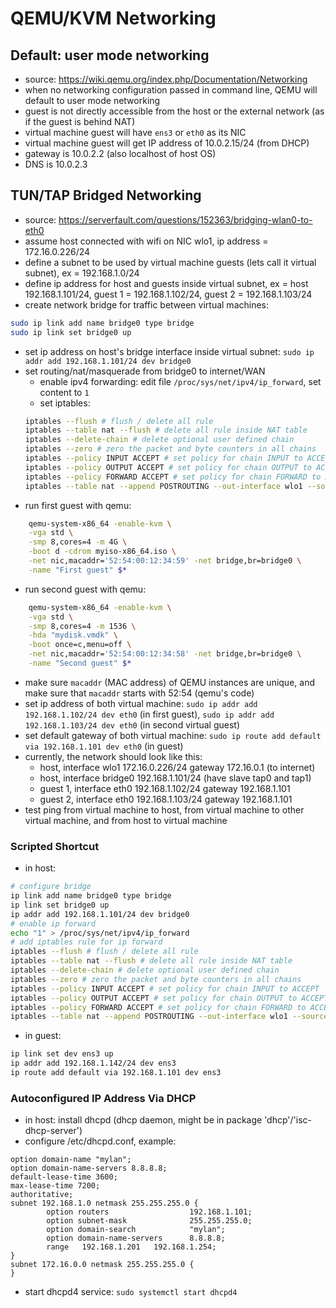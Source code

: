 # QEMU/KVM Networking

## Default: user mode networking
- source: https://wiki.qemu.org/index.php/Documentation/Networking
- when no networking configuration passed in command line, QEMU will default to user mode networking
- guest is not directly accessible from the host or the external network (as if the guest is behind NAT)
- virtual machine guest will have ```ens3``` or ```eth0``` as its NIC
- virtual machine guest will get IP address of 10.0.2.15/24 (from DHCP)
- gateway is 10.0.2.2 (also localhost of host OS)
- DNS is 10.0.2.3

## TUN/TAP Bridged Networking
- source: https://serverfault.com/questions/152363/bridging-wlan0-to-eth0
- assume host connected with wifi on NIC wlo1, ip address = 172.16.0.226/24
- define a subnet to be used by virtual machine guests (lets call it virtual subnet), ex = 192.168.1.0/24
- define ip address for host and guests inside virtual subnet, ex = host 192.168.1.101/24, guest 1 = 192.168.1.102/24, guest 2 = 192.168.1.103/24
- create network bridge for traffic between virtual machines: 
```bash
sudo ip link add name bridge0 type bridge
sudo ip link set bridge0 up
```
- set ip address on host's bridge interface inside virtual subnet: ```sudo ip addr add 192.168.1.101/24 dev bridge0```
- set routing/nat/masquerade from bridge0 to internet/WAN
    - enable ipv4 forwarding: edit file ```/proc/sys/net/ipv4/ip_forward```, set content to ```1```
    - set iptables:
    ```bash
    iptables --flush # flush / delete all rule
    iptables --table nat --flush # delete all rule inside NAT table
    iptables --delete-chain # delete optional user defined chain
    iptables --zero # zero the packet and byte counters in all chains
    iptables --policy INPUT ACCEPT # set policy for chain INPUT to ACCEPT
    iptables --policy OUTPUT ACCEPT # set policy for chain OUTPUT to ACCEPT
    iptables --policy FORWARD ACCEPT # set policy for chain FORWARD to ACCEPT
    iptables --table nat --append POSTROUTING --out-interface wlo1 --source 192.168.1.0/24 --jump MASQUERADE # add rule in table "nat", rule "postrouting", set out interface to wlan0, match only if source from 192.168.1.0/24, then do masquerade
    ```
- run first guest with qemu: 
```bash
    qemu-system-x86_64 -enable-kvm \
    -vga std \
    -smp 8,cores=4 -m 4G \
    -boot d -cdrom myiso-x86_64.iso \
    -net nic,macaddr='52:54:00:12:34:59' -net bridge,br=bridge0 \
    -name "First guest" $*
```
- run second guest with qemu: 
```bash
    qemu-system-x86_64 -enable-kvm \
    -vga std \
    -smp 8,cores=4 -m 1536 \
    -hda "mydisk.vmdk" \
    -boot once=c,menu=off \
    -net nic,macaddr='52:54:00:12:34:58' -net bridge,br=bridge0 \
    -name "Second guest" $*
```
- make sure ```macaddr``` (MAC address) of QEMU instances are unique, and make sure that ```macaddr``` starts with 52:54 (qemu's code)
- set ip address of both virtual machine: ```sudo ip addr add 192.168.1.102/24 dev eth0``` (in first guest), ```sudo ip addr add 192.168.1.103/24 dev eth0``` (in second virtual guest)
- set default gateway of both virtual machine: ```sudo ip route add default via 192.168.1.101 dev eth0``` (in guest)
- currently, the network should look like this:
    - host, interface wlo1 172.16.0.226/24 gateway 172.16.0.1 (to internet)
    - host, interface bridge0 192.168.1.101/24 (have slave tap0 and tap1)
    - guest 1, interface eth0 192.168.1.102/24 gateway 192.168.1.101
    - guest 2, interface eth0 192.168.1.103/24 gateway 192.168.1.101 
- test ping from virtual machine to host, from virtual machine to other virtual machine, and from host to virtual machine

### Scripted Shortcut
- in host:
```bash
# configure bridge
ip link add name bridge0 type bridge
ip link set bridge0 up
ip addr add 192.168.1.101/24 dev bridge0
# enable ip forward
echo "1" > /proc/sys/net/ipv4/ip_forward
# add iptables rule for ip forward
iptables --flush # flush / delete all rule
iptables --table nat --flush # delete all rule inside NAT table
iptables --delete-chain # delete optional user defined chain
iptables --zero # zero the packet and byte counters in all chains
iptables --policy INPUT ACCEPT # set policy for chain INPUT to ACCEPT
iptables --policy OUTPUT ACCEPT # set policy for chain OUTPUT to ACCEPT
iptables --policy FORWARD ACCEPT # set policy for chain FORWARD to ACCEPT
iptables --table nat --append POSTROUTING --out-interface wlo1 --source 192.168.1.0/24 --jump MASQUERADE # add rule in table "nat", rule "postrouting", set out interface to wlan0, match only if source from 192.168.1.0/24, then do masquerade
```
- in guest:
```bash
ip link set dev ens3 up
ip addr add 192.168.1.142/24 dev ens3
ip route add default via 192.168.1.101 dev ens3
```

### Autoconfigured IP Address Via DHCP
- in host: install dhcpd (dhcp daemon, might be in package 'dhcp'/'isc-dhcp-server')
- configure /etc/dhcpd.conf, example:
```
option domain-name "mylan";
option domain-name-servers 8.8.8.8;
default-lease-time 3600;
max-lease-time 7200;
authoritative;
subnet 192.168.1.0 netmask 255.255.255.0 {
        option routers                  192.168.1.101;
        option subnet-mask              255.255.255.0;
        option domain-search            "mylan";
        option domain-name-servers      8.8.8.8;
        range   192.168.1.201   192.168.1.254;
}
subnet 172.16.0.0 netmask 255.255.255.0 {
}
```
- start dhcpd4 service: ```sudo systemctl start dhcpd4```

